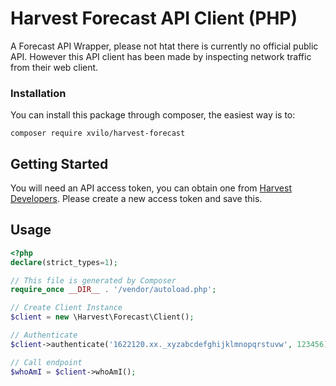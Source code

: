 # Harvest Forecast API Client (PHP)

A Forecast API Wrapper, please not htat there is currently no official public API. However this API client has been made
by inspecting network traffic from their web client. 

### Installation
You can install this package through composer, the easiest way is to:
```
composer require xvilo/harvest-forecast
```

## Getting Started
You will need an API access token, you can obtain one from [Harvest Developers](https://id.getharvest.com/developers). 
Please create a new access token and save this.

## Usage

```php
<?php
declare(strict_types=1);   

// This file is generated by Composer
require_once __DIR__ . '/vendor/autoload.php';

// Create Client Instance
$client = new \Harvest\Forecast\Client();

// Authenticate
$client->authenticate('1622120.xx._xyzabcdefghijklmnopqrstuvw', 123456);

// Call endpoint
$whoAmI = $client->whoAmI();
```
